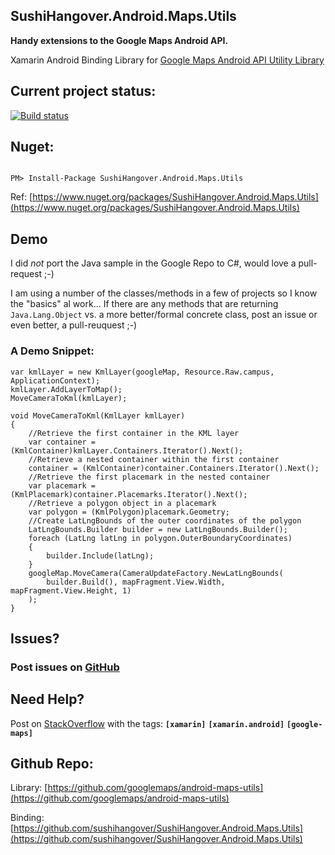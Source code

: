 
## SushiHangover.Android.Maps.Utils

**Handy extensions to the Google Maps Android API.**

Xamarin Android Binding Library for [Google Maps Android API Utility Library](https://developers.google.com/maps/documentation/android-api/utility/
)

## Current project status:

[![Build status](https://ci.appveyor.com/api/projects/status/6ju7624aikljjha1?svg=true)](https://ci.appveyor.com/project/sushihangover/sushihangover-android-maps-utils/branch/master)

## Nuget:

<div class="nuget-badge">
<p>
<code>
PM> Install-Package SushiHangover.Android.Maps.Utils
</code>
</p>
</div>

Ref: [https://www.nuget.org/packages/SushiHangover.Android.Maps.Utils](https://www.nuget.org/packages/SushiHangover.Android.Maps.Utils)

## Demo

I did *not* port the Java sample in the Google Repo to C#, would love a pull-request ;-)

I am using a number of the classes/methods in a few of projects so I know the "basics" al work... If there are any methods that are returning `Java.Lang.Object` vs. a more better/formal concrete class, post an issue or even better, a pull-reuquest ;-)

### A Demo Snippet:

~~~
var kmlLayer = new KmlLayer(googleMap, Resource.Raw.campus, ApplicationContext);
kmlLayer.AddLayerToMap();
MoveCameraToKml(kmlLayer);
~~~
	
	void MoveCameraToKml(KmlLayer kmlLayer)
	{
		//Retrieve the first container in the KML layer
		var container = (KmlContainer)kmlLayer.Containers.Iterator().Next();
		//Retrieve a nested container within the first container
		container = (KmlContainer)container.Containers.Iterator().Next();
		//Retrieve the first placemark in the nested container
		var placemark = (KmlPlacemark)container.Placemarks.Iterator().Next();
		//Retrieve a polygon object in a placemark
		var polygon = (KmlPolygon)placemark.Geometry;
		//Create LatLngBounds of the outer coordinates of the polygon
		LatLngBounds.Builder builder = new LatLngBounds.Builder();
		foreach (LatLng latLng in polygon.OuterBoundaryCoordinates)
		{
			builder.Include(latLng);
		}
	    googleMap.MoveCamera(CameraUpdateFactory.NewLatLngBounds(
			builder.Build(), mapFragment.View.Width, mapFragment.View.Height, 1)
		);
	}

## Issues?

### Post issues on [GitHub](https://github.com/sushihangover/SushiHangover.Android.Maps.Utils/issues)

## Need Help?

Post on [StackOverflow](http://stackoverflow.com/questions/tagged/xamarin+Xamarin.Android+google-maps) with the tags: **`[xamarin]`** **`[xamarin.android]`** **`[google-maps]`**

## Github Repo:

Library: [https://github.com/googlemaps/android-maps-utils](https://github.com/googlemaps/android-maps-utils)

Binding: [https://github.com/sushihangover/SushiHangover.Android.Maps.Utils](https://github.com/sushihangover/SushiHangover.Android.Maps.Utils)
